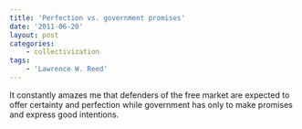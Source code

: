 ```yaml
---
title: 'Perfection vs. government promises'
date: '2011-06-20'
layout: post
categories:
    - collectivization
tags:
    - 'Lawrence W. Reed'
---
```


It constantly amazes me that defenders of the free market are expected to offer certainty and perfection while government has only to make promises and express good intentions.
